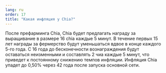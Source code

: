 ```yaml
---
lang: ru
order: 17
title: "Какая инфляция у Chia?"
---
```


После префарминга Chia, Chia будет предлагать награду за выращивание в размере 16 сhia каждые 5 минут. В течение первых 15 лет награды за фермерство будут уменьшаться вдвое в конце каждого 5-го года. С 16 года до бесконечности вознаграждения будут оставаться неизменными и составлять 2 чиа каждые 5 минут, что приведет к постоянному снижению темпов инфляции. Инфляция Chia упадет до 0,50% через 42 года после запуска основной сети.
